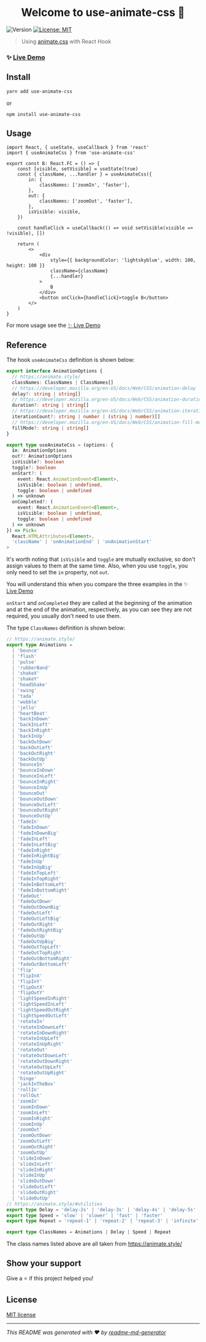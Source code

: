 <h1 align="center">Welcome to use-animate-css 👋</h1>
<p>
  <img alt="Version" src="https://img.shields.io/badge/version-0.1.0-blue.svg?cacheSeconds=2592000" />
  <a href="#" target="_blank">
    <img alt="License: MIT" src="https://img.shields.io/badge/License-MIT-yellow.svg" />
  </a>
</p>

> Using [animate.css](https://github.com/animate-css/animate.css) with React Hook

### ✨ [Live Demo](https://codesandbox.io/s/useanimatecss-tyklw?file=/src/A.tsx)

## Install

```sh
yarn add use-animate-css
```

or

```sh
npm install use-animate-css
```

## Usage

```tsx
import React, { useState, useCallback } from 'react'
import { useAnimateCss } from 'use-animate-css'

export const B: React.FC = () => {
	const [visible, setVisible] = useState(true)
	const { className, ...handler } = useAnimateCss({
		in: {
			classNames: ['zoomIn', 'faster'],
		},
		out: {
			classNames: ['zoomOut', 'faster'],
		},
		isVisible: visible,
	})

	const handleClick = useCallback(() => void setVisible(visible => !visible), [])

	return (
		<>
			<div
				style={{ backgroundColor: 'lightskyblue', width: 100, height: 100 }}
				className={className}
				{...handler}
			>
				B
			</div>
			<button onClick={handleClick}>toggle B</button>
		</>
	)
}
```

For more usage see the [✨ Live Demo](https://codesandbox.io/s/useanimatecss-tyklw?file=/src/B.tsx)

## Reference
The hook `useAnimateCss` definition is shown below:
```ts
export interface AnimationOptions {
  // https://animate.style/
  classNames: ClassNames | ClassNames[]
  // https://developer.mozilla.org/en-US/docs/Web/CSS/animation-delay
  delay?: string | string[]
  // https://developer.mozilla.org/en-US/docs/Web/CSS/animation-duration
  duration?: string | string[]
  // https://developer.mozilla.org/en-US/docs/Web/CSS/animation-iteration-count
  iterationCount?: string | number | (string | number)[]
  // https://developer.mozilla.org/en-US/docs/Web/CSS/animation-fill-mode
  fillMode?: string | string[]
}

export type useAnimateCss = (options: {
  in: AnimationOptions
  out?: AnimationOptions
  isVisible?: boolean
  toggle?: boolean
  onStart?: (
    event: React.AnimationEvent<Element>,
    isVisible: boolean | undefined,
    toggle: boolean | undefined
  ) => unknown
  onCompleted?: (
    event: React.AnimationEvent<Element>,
    isVisible: boolean | undefined,
    toggle: boolean | undefined
  ) => unknown
}) => Pick<
  React.HTMLAttributes<Element>,
  'className' | 'onAnimationEnd' | 'onAnimationStart'
>
```

It's worth noting that `isVisible` and `toggle` are mutually exclusive, so don't assign values to them at the same time.
Also, when you use `toggle`, you only need to set the `in` property, not `out`.

You will understand this when you compare the three examples in the ✨ [Live Demo](https://codesandbox.io/s/useanimatecss-tyklw?file=/src/A.tsx)

`onStart` and `onCompleted` they are called at the beginning of the animation and at the end of the animation, respectively, as you can see they are not required, you usually don't need to use them.

The type `ClassNames` definition is shown below:
```ts
// https://animate.style/
export type Animations =
  | 'bounce'
  | 'flash'
  | 'pulse'
  | 'rubberBand'
  | 'shakeX'
  | 'shakeY'
  | 'headShake'
  | 'swing'
  | 'tada'
  | 'wobble'
  | 'jello'
  | 'heartBeat'
  | 'backInDown'
  | 'backInLeft'
  | 'backInRight'
  | 'backInUp'
  | 'backOutDown'
  | 'backOutLeft'
  | 'backOutRight'
  | 'backOutUp'
  | 'bounceIn'
  | 'bounceInDown'
  | 'bounceInLeft'
  | 'bounceInRight'
  | 'bounceInUp'
  | 'bounceOut'
  | 'bounceOutDown'
  | 'bounceOutLeft'
  | 'bounceOutRight'
  | 'bounceOutUp'
  | 'fadeIn'
  | 'fadeInDown'
  | 'fadeInDownBig'
  | 'fadeInLeft'
  | 'fadeInLeftBig'
  | 'fadeInRight'
  | 'fadeInRightBig'
  | 'fadeInUp'
  | 'fadeInUpBig'
  | 'fadeInTopLeft'
  | 'fadeInTopRight'
  | 'fadeInBottomLeft'
  | 'fadeInBottomRight'
  | 'fadeOut'
  | 'fadeOutDown'
  | 'fadeOutDownBig'
  | 'fadeOutLeft'
  | 'fadeOutLeftBig'
  | 'fadeOutRight'
  | 'fadeOutRightBig'
  | 'fadeOutUp'
  | 'fadeOutUpBig'
  | 'fadeOutTopLeft'
  | 'fadeOutTopRight'
  | 'fadeOutBottomRight'
  | 'fadeOutBottomLeft'
  | 'flip'
  | 'flipInX'
  | 'flipInY'
  | 'flipOutX'
  | 'flipOutY'
  | 'lightSpeedInRight'
  | 'lightSpeedInLeft'
  | 'lightSpeedOutRight'
  | 'lightSpeedOutLeft'
  | 'rotateIn'
  | 'rotateInDownLeft'
  | 'rotateInDownRight'
  | 'rotateInUpLeft'
  | 'rotateInUpRight'
  | 'rotateOut'
  | 'rotateOutDownLeft'
  | 'rotateOutDownRight'
  | 'rotateOutUpLeft'
  | 'rotateOutUpRight'
  | 'hinge'
  | 'jackInTheBox'
  | 'rollIn'
  | 'rollOut'
  | 'zoomIn'
  | 'zoomInDown'
  | 'zoomInLeft'
  | 'zoomInRight'
  | 'zoomInUp'
  | 'zoomOut'
  | 'zoomOutDown'
  | 'zoomOutLeft'
  | 'zoomOutRight'
  | 'zoomOutUp'
  | 'slideInDown'
  | 'slideInLeft'
  | 'slideInRight'
  | 'slideInUp'
  | 'slideOutDown'
  | 'slideOutLeft'
  | 'slideOutRight'
  | 'slideOutUp'
// https://animate.style/#utilities
export type Delay = 'delay-2s' | 'delay-3s' | 'delay-4s' | 'delay-5s'
export type Speed = 'slow' | 'slower' | 'fast' | 'faster'
export type Repeat = 'repeat-1' | 'repeat-2' | 'repeat-3' | 'infinite'

export type ClassNames = Animations | Delay | Speed | Repeat
```

The class names listed above are all taken from https://animate.style/

## Show your support

Give a ⭐️ if this project helped you!

## License

[MIT license](https://opensource.org/licenses/MIT)

---
_This README was generated with ❤️ by [readme-md-generator](https://github.com/kefranabg/readme-md-generator)_
